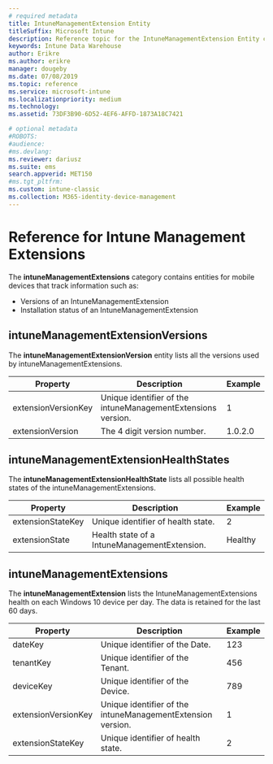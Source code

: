 ```yaml
---
# required metadata
title: IntuneManagementExtension Entity
titleSuffix: Microsoft Intune 
description: Reference topic for the IntuneManagementExtension Entity category of entity collections in the Intune Data Warehouse API.
keywords: Intune Data Warehouse
author: Erikre
ms.author: erikre
manager: dougeby
ms.date: 07/08/2019
ms.topic: reference
ms.service: microsoft-intune
ms.localizationpriority: medium
ms.technology:
ms.assetid: 73DF3B90-6D52-4EF6-AFFD-1873A18C7421

# optional metadata
#ROBOTS:
#audience:
#ms.devlang:
ms.reviewer: dariusz
ms.suite: ems
search.appverid: MET150
#ms.tgt_pltfrm:
ms.custom: intune-classic
ms.collection: M365-identity-device-management
---
```


# Reference for Intune Management Extensions

The **intuneManagementExtensions** category contains entities for mobile devices that track information such as:

- Versions of an IntuneManagementExtension
- Installation status of an IntuneManagementExtension

## intuneManagementExtensionVersions

The **intuneManagementExtensionVersion** entity lists all the versions used by intuneManagementExtensions.

| Property  | Description | Example |
|---------|------------|--------|
| extensionVersionKey |Unique identifier of the intuneManagementExtensions version. | 1 |
| extensionVersion |The 4 digit version number. |1.0.2.0 |

## intuneManagementExtensionHealthStates

The **intuneManagementExtensionHealthState** lists all possible health states of the intuneManagementExtensions.

| Property  | Description | Example |
|---------|------------|--------|
| extensionStateKey |Unique identifier of health state. | 2 |
| extensionState |Health state of a IntuneManagementExtension. | Healthy |

## intuneManagementExtensions

The **intuneManagementExtension** lists the IntuneManagementExtensions health on each Windows 10 device per day.
The data is retained for the last 60 days. 


|      Property       |                         Description                         | Example |
|---------------------|-------------------------------------------------------------|---------|
|       dateKey       |               Unique identifier of the Date.                |   123   |
|      tenantKey      |              Unique identifier of the Tenant.               |   456   |
|      deviceKey      |              Unique identifier of the Device.               |   789   |
| extensionVersionKey | Unique identifier of the intuneManagementExtension version. |    1    |
|  extensionStateKey  |             Unique identifier of health state.              |    2    |

